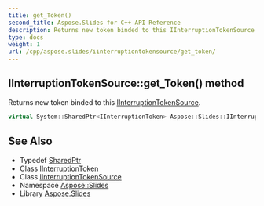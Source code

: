 ```yaml
---
title: get_Token()
second_title: Aspose.Slides for C++ API Reference
description: Returns new token binded to this IInterruptionTokenSource.
type: docs
weight: 1
url: /cpp/aspose.slides/iinterruptiontokensource/get_token/
---
```

## IInterruptionTokenSource::get_Token() method


Returns new token binded to this [IInterruptionTokenSource](../).

```cpp
virtual System::SharedPtr<IInterruptionToken> Aspose::Slides::IInterruptionTokenSource::get_Token()=0
```

## See Also

* Typedef [SharedPtr](../../system/sharedptr/)
* Class [IInterruptionToken](../iinterruptiontoken/)
* Class [IInterruptionTokenSource](./)
* Namespace [Aspose::Slides](../)
* Library [Aspose.Slides](../../)